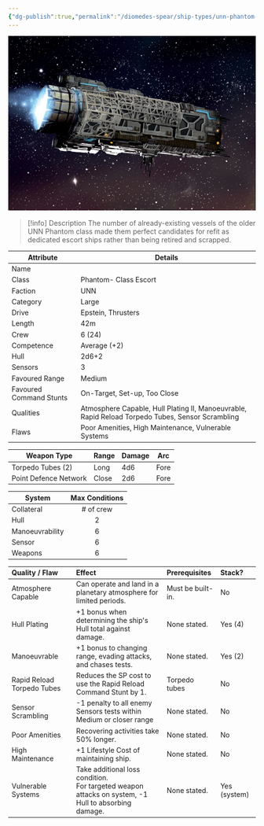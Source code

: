 ```yaml
---
{"dg-publish":true,"permalink":"/diomedes-spear/ship-types/unn-phantom-class-escort/"}
---
```


![RPGPhantomclass1.webp](/img/user/Diomedes'%20Spear/Assests/RPGPhantomclass1.webp)

> [!info] Description
The number of already-existing vessels of the older UNN Phantom class made them perfect candidates for refit as dedicated escort ships rather than being retired and scrapped.

| Attribute               | Details                                                                                          |
| ----------------------- | ------------------------------------------------------------------------------------------------ |
| Name                    |                                                                                                  |
| Class                   | Phantom- Class Escort                                                                            |
| Faction                 | UNN                                                                                              |
| Category                | Large                                                                                            |
| Drive                   | Epstein, Thrusters                                                                               |
| Length                  | 42m                                                                                              |
| Crew                    | 6 (24)                                                                                           |
| Competence              | Average (+2)                                                                                     |
| Hull                    | 2d6+2                                                                                            |
| Sensors                 | 3                                                                                                |
| Favoured Range          | Medium                                                                                           |
| Favoured Command Stunts | On-Target, Set-up, Too Close                                                                     |
| Qualities               | Atmosphere Capable, Hull Plating II, Manoeuvrable, Rapid Reload Torpedo Tubes, Sensor Scrambling |
| Flaws                   | Poor Amenities, High Maintenance, Vulnerable Systems                                             |

| Weapon Type           | Range | Damage | Arc  |
| --------------------- | ----- | ------ | ---- |
| Torpedo Tubes (2)     | Long  | 4d6    | Fore |
| Point Defence Network | Close | 2d6    | Fore |

| System          | Max Conditions |
| --------------- | :------------: |
| Collateral      |   # of crew    |
| Hull            |       2        |
| Manoeuvrability |       6        |
| Sensor          |       6        |
| Weapons         |       6        |

| Quality / Flaw             | Effect                                                                                                 | Prerequisites     | Stack?       |
| :------------------------- | :----------------------------------------------------------------------------------------------------- | :---------------- | :----------- |
| Atmosphere Capable         | Can operate and land in a planetary atmosphere for limited periods.                                    | Must be built-in. | No           |
| Hull Plating               | +1 bonus when determining the ship's Hull total against damage.                                        | None stated.      | Yes (4)      |
| Manoeuvrable               | +1 bonus to changing range, evading attacks, and chases tests.                                         | None stated.      | Yes (2)      |
| Rapid Reload Torpedo Tubes | Reduces the SP cost to use the Rapid Reload Command Stunt by 1.                                        | Torpedo tubes     | No           |
| Sensor Scrambling          | -1 penalty to all enemy Sensors tests within Medium or closer range                                    | None stated.      | No           |
| Poor Amenities             | Recovering activities take 50% longer.                                                                 | None stated.      | No           |
| High Maintenance           | +1 Lifestyle Cost of maintaining ship.                                                                 | None stated.      | No           |
| Vulnerable Systems         | Take additional loss condition.<br>For targeted weapon attacks on system, -1 Hull to absorbing damage. | None stated.      | Yes (system) |
